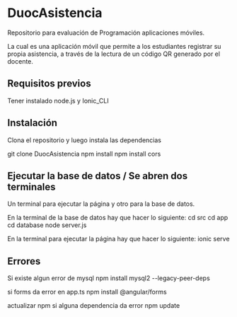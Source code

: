 # DuocAsistencia
Repositorio para evaluación de Programación aplicaciones móviles.

La cual es una aplicación móvil que permite a los estudiantes registrar su propia asistencia, a través de la lectura de un código QR generado por el docente.

## Requisitos previos 

Tener instalado node.js y Ionic_CLI

## Instalación
Clona el repositorio y luego instala las dependencias

git clone DuocAsistencia
npm install
npm install cors

## Ejecutar la base de datos / Se abren dos terminales
Un terminal para ejecutar la página y otro para la base de datos.

En la terminal de la base de datos hay que hacer lo siguiente:
cd src
cd app
cd database
node server.js

En la terminal para ejecutar la página hay que hacer lo siguiente:
ionic serve

## Errores
Si existe algun error de mysql
npm install mysql2 --legacy-peer-deps

si forms da error en app.ts
npm install @angular/forms

actualizar npm si alguna dependencia da error
npm update

